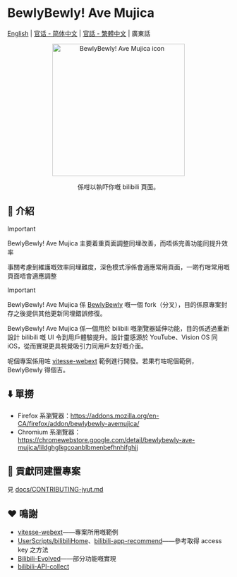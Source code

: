 # BewlyBewly! Ave Mujica

[English](README.md) | [官话 - 简体中文](README-cmn_CN.md) | [官話 - 繁體中文](README-cmn_TW.md) | 廣東話

<p align="center" style="margin-bottom: 0px !important;">
<img width="300" alt="BewlyBewly! Ave Mujica icon" src="https://cdn.jsdelivr.net/gh/BewlyBewly-AveMujica/assets/bewly-ave-mujica-style-logo.svg"><br/>
</p>

<p align="center">係咁以執吓你嘅 bilibili 頁面。</p>

<!-- ![min1](https://github.com/hakadao/BewlyBewly/assets/33394391/951f9e2a-d0e1-452c-83a9-dc6d85c4d441)
![min2](https://github.com/hakadao/BewlyBewly/assets/33394391/3e75dd20-f60b-4645-b434-23a24c72959c) -->

## 👋 介紹

> [!IMPORTANT]
> BewlyBewly! Ave Mujica 主要着重頁面調整同埋改善，而唔係完善功能同提升效率
>
> 事關考慮到維護嘅效率同埋難度，深色模式淨係會適應常用頁面，一啲冇咁常用嘅頁面唔會適應調整

> [!IMPORTANT]
> BewlyBewly! Ave Mujica 係 [BewlyBewly](https://github.com/BewlyBewly/BewlyBewly) 嘅一個 fork（分叉），目的係原專案封存之後提供其他更新同埋錯誤修復。

BewlyBewly! Ave Mujica 係一個用於 bilibili 嘅瀏覽器延伸功能，目的係透過重新設計 bilibili 嘅 UI 令到用戶體驗提升。設計靈感源於 YouTube、Vision OS 同 iOS，從而實現更具視覺吸引力同用戶友好嘅介面。

呢個專案係用咗 [vitesse-webext](https://github.com/antfu/vitesse-webext) 範例進行開發。若果冇咗呢個範例，BewlyBewly 得個吉。

## ⬇️ 單撈

- Firefox 系瀏覽器：https://addons.mozilla.org/en-CA/firefox/addon/bewlybewly-avemujica/
- Chromium 系瀏覽器：https://chromewebstore.google.com/detail/bewlybewly-ave-mujica/lildghglkgcoanblbmenbefhnhifghjj

## 🤝 貢獻同建置專案

見 [docs/CONTRIBUTING-jyut.md](https://github.com/VentusUta/BewlyBewly-AveMujica/blob/main/docs/CONTRIBUTING-jyut.md)

## ❤️ 鳴謝

- [vitesse-webext](https://github.com/antfu/vitesse-webext)——專案所用嘅範例
- [UserScripts/bilibiliHome](https://github.com/indefined/UserScripts/tree/master/bilibiliHome)、[bilibili-app-recommend](https://github.com/magicdawn/bilibili-app-recommend)——參考取得 access key 之方法
- [Bilibili-Evolved](https://github.com/the1812/Bilibili-Evolved)——部分功能嘅實現
- [bilibili-API-collect](https://github.com/SocialSisterYi/bilibili-API-collect)
